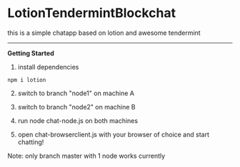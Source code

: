 # LotionTendermintBlockchat

this is a simple chatapp based on lotion and awesome tendermint

---

**Getting Started**

1. install dependencies

`npm i lotion`


2. switch to branch "node1" on machine A

3. switch to branch "node2" on machine B

4. run node chat-node.js on both machines

5. open chat-browserclient.js with your browser of choice and start chatting!

Note: only branch master with 1 node works currently
